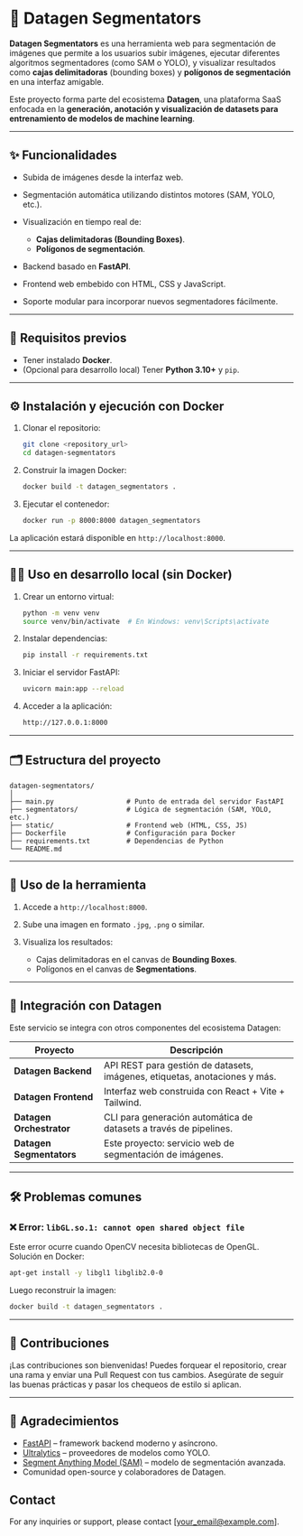 # 🧠 Datagen Segmentators

**Datagen Segmentators** es una herramienta web para segmentación de imágenes que permite a los usuarios subir imágenes, ejecutar diferentes algoritmos segmentadores (como SAM o YOLO), y visualizar resultados como **cajas delimitadoras** (bounding boxes) y **polígonos de segmentación** en una interfaz amigable.

Este proyecto forma parte del ecosistema **Datagen**, una plataforma SaaS enfocada en la **generación, anotación y visualización de datasets para entrenamiento de modelos de machine learning**.

---

## ✨ Funcionalidades

* Subida de imágenes desde la interfaz web.
* Segmentación automática utilizando distintos motores (SAM, YOLO, etc.).
* Visualización en tiempo real de:

  * **Cajas delimitadoras (Bounding Boxes)**.
  * **Polígonos de segmentación**.
* Backend basado en **FastAPI**.
* Frontend web embebido con HTML, CSS y JavaScript.
* Soporte modular para incorporar nuevos segmentadores fácilmente.

---

## 🧰 Requisitos previos

* Tener instalado **Docker**.
* (Opcional para desarrollo local) Tener **Python 3.10+** y `pip`.

---

## ⚙️ Instalación y ejecución con Docker

1. Clonar el repositorio:

   ```bash
   git clone <repository_url>
   cd datagen-segmentators
   ```

2. Construir la imagen Docker:

   ```bash
   docker build -t datagen_segmentators .
   ```

3. Ejecutar el contenedor:

   ```bash
   docker run -p 8000:8000 datagen_segmentators
   ```

La aplicación estará disponible en `http://localhost:8000`.

---

## 👨‍💻 Uso en desarrollo local (sin Docker)

1. Crear un entorno virtual:

   ```bash
   python -m venv venv
   source venv/bin/activate  # En Windows: venv\Scripts\activate
   ```

2. Instalar dependencias:

   ```bash
   pip install -r requirements.txt
   ```

3. Iniciar el servidor FastAPI:

   ```bash
   uvicorn main:app --reload
   ```

4. Acceder a la aplicación:

   ```bash
   http://127.0.0.1:8000
   ```

---

## 🗂️ Estructura del proyecto

```
datagen-segmentators/
│
├── main.py                  # Punto de entrada del servidor FastAPI
├── segmentators/            # Lógica de segmentación (SAM, YOLO, etc.)
├── static/                  # Frontend web (HTML, CSS, JS)
├── Dockerfile               # Configuración para Docker
├── requirements.txt         # Dependencias de Python
└── README.md
```

---

## 🧪 Uso de la herramienta

1. Accede a `http://localhost:8000`.
2. Sube una imagen en formato `.jpg`, `.png` o similar.
3. Visualiza los resultados:

   * Cajas delimitadoras en el canvas de **Bounding Boxes**.
   * Polígonos en el canvas de **Segmentations**.

---

## 🧩 Integración con Datagen

Este servicio se integra con otros componentes del ecosistema Datagen:

| Proyecto                 | Descripción                                                                |
| ------------------------ | -------------------------------------------------------------------------- |
| **Datagen Backend**      | API REST para gestión de datasets, imágenes, etiquetas, anotaciones y más. |
| **Datagen Frontend**     | Interfaz web construida con React + Vite + Tailwind.                       |
| **Datagen Orchestrator** | CLI para generación automática de datasets a través de pipelines.          |
| **Datagen Segmentators** | Este proyecto: servicio web de segmentación de imágenes.                   |

---

## 🛠️ Problemas comunes

### ❌ Error: `libGL.so.1: cannot open shared object file`

Este error ocurre cuando OpenCV necesita bibliotecas de OpenGL. Solución en Docker:

```bash
apt-get install -y libgl1 libglib2.0-0
```

Luego reconstruir la imagen:

```bash
docker build -t datagen_segmentators .
```

---

## 🤝 Contribuciones

¡Las contribuciones son bienvenidas!
Puedes forquear el repositorio, crear una rama y enviar una Pull Request con tus cambios. Asegúrate de seguir las buenas prácticas y pasar los chequeos de estilo si aplican.

---

## 🙏 Agradecimientos

* [FastAPI](https://fastapi.tiangolo.com/) – framework backend moderno y asíncrono.
* [Ultralytics](https://ultralytics.com/) – proveedores de modelos como YOLO.
* [Segment Anything Model (SAM)](https://segment-anything.com/) – modelo de segmentación avanzada.
* Comunidad open-source y colaboradores de Datagen.



## Contact

For any inquiries or support, please contact [your_email@example.com].

